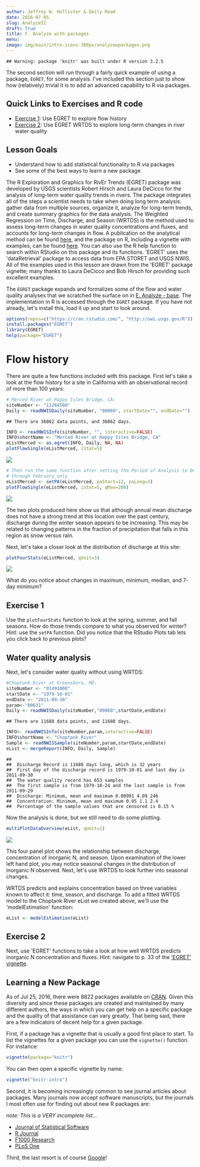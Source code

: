 ```yaml
---
author: Jeffrey W. Hollister & Emily Read
date: 2016-07-05
slug: AnalyzeII
draft: True
title: F. Analyze with packages
menu:
image: img/main/intro-icons-300px/analyzewpackages.png
---
```

    ## Warning: package 'knitr' was built under R version 3.2.5

The second section will run through a fairly quick example of using a package, `EGRET`, for some analysis. I've included this section just to show how (relatively) trivial it is to add an advanced capability to R via packages.

Quick Links to Exercises and R code
-----------------------------------

-   [Exercise 1](#exercise-1): Use EGRET to explore flow history
-   [Exercise 2](#exercise-2): Use EGRET WRTDS to explore long-term changes in river water quality

Lesson Goals
------------

-   Understand how to add statistical functionality to R via packages
-   See some of the best ways to learn a new package

The R Exploration and Graphics for RivEr Trends (EGRET) package was developed by USGS scientists Robert Hirsch and Laura DeCicco for the analysis of long-term water quality trends in rivers. The package integrates all of the steps a scientist needs to take when doing long term analysis: gather data from multiple sources, organize it, analyze for long-term trends, and create summary graphics for the data analysis. The Weighted Regression on Time, Discharge, and Season (WRTDS) is the method used to assess long-term changes in water quality concentrations and fluxes, and accounts for long-term changes in flow. A publication on the analytical method can be found [here](http://pubs.usgs.gov/tm/04/a10/pdf/tm4A10.pdf), and the package on R, including a vignette with examples, can be found [here](http://cran.r-project.org/web/packages/EGRET/index.html). You can also use the R help function to search within RStudio on this package and its functions. 'EGRET' uses the 'dataRetrieval' package to access data from EPA STORET and USGS NWIS. All of the examples used in this lesson are drawn from the 'EGRET' package vignette; many thanks to Laura DeCicco and Bob Hirsch for providing such excellent examples.

The `EGRET` package expands and formalizes some of the flow and water quality analyses that we scratched the surface on in [E. Analyze - base](E_Analyze.html). The implementation in R is accessed through the `EGRET` package. If you have not already, let's install this, load it up and start to look around.

``` r
options(repos=c("https://cran.rstudio.com/", "http://owi.usgs.gov/R"))
install.packages("EGRET")
library(EGRET)
help(package="EGRET")
```

Flow history
============

There are quite a few functions included with this package. First let's take a look at the flow history for a site in California with an observational record of more than 100 years:

``` r
# Merced River at Happy Isles Bridge, CA:
siteNumber <- "11264500"
Daily <- readNWISDaily(siteNumber, "00060", startDate="", endDate="")
```

    ## There are 36862 data points, and 36862 days.

``` r
INFO <- readNWISInfo(siteNumber, "", interactive=FALSE)
INFO$shortName <- "Merced River at Happy Isles Bridge, CA"
eListMerced <- as.egret(INFO, Daily, NA, NA)
plotFlowSingle(eListMerced, istat=5)
```

<img src='/static/AnalyzeII/flow_history_example-1.png'/>

``` r
# Then run the same function after setting the Period of Analysis to December
# through February only
eListMerced <- setPA(eListMerced, paStart=12, paLong=3)
plotFlowSingle(eListMerced, istat=5, qMax=200)
```

<img src='/static/AnalyzeII/flow_history_example-2.png'/>

The two plots produced here show us that although annual mean discharge does not have a strong trend at this location over the past century, discharge during the winter season appears to be increasing. This may be related to changing patterns in the fraction of precipitation that falls in this region as snow versus rain.

Next, let's take a closer look at the distribution of discharge at this site:

``` r
plotFourStats(eListMerced, qUnit=3)
```

<img src='/static/AnalyzeII/plotFourStats_example-1.png'/>

What do you notice about changes in maximum, minimum, median, and 7-day minimum?

Exercise 1
----------

Use the `plotFourStats` function to look at the spring, summer, and fall seasons. How do those trends compare to what you observed for winter? Hint: use the `setPA` function. Did you notice that the RStudio Plots tab lets you click back to previous plots?

Water quality analysis
----------------------

Next, let's consider water quality without using WRTDS:

``` r
#Choptank River at Greensboro, MD:
siteNumber <- "01491000"
startDate <- "1979-10-01"
endDate <- "2011-09-30"
param<-"00631"
Daily <- readNWISDaily(siteNumber,"00060",startDate,endDate)
```

    ## There are 11688 data points, and 11688 days.

``` r
INFO<- readNWISInfo(siteNumber,param,interactive=FALSE)
INFO$shortName <- "Choptank River"
Sample <- readNWISSample(siteNumber,param,startDate,endDate)
eList <- mergeReport(INFO, Daily, Sample)
```

    ## 
    ##  Discharge Record is 11688 days long, which is 32 years
    ##  First day of the discharge record is 1979-10-01 and last day is 2011-09-30
    ##  The water quality record has 653 samples
    ##  The first sample is from 1979-10-24 and the last sample is from 2011-09-29
    ##  Discharge: Minimum, mean and maximum 0.00991 4.09 246
    ##  Concentration: Minimum, mean and maximum 0.05 1.1 2.4
    ##  Percentage of the sample values that are censored is 0.15 %

Now the analysis is done, but we still need to do some plotting.

``` r
multiPlotDataOverview(eList, qUnit=1)
```

<img src='/static/AnalyzeII/Choptank_noWRTDS_plotexample-1.png'/>

This four panel plot shows the relationship between discharge, concentration of inorganic N, and season. Upon examination of the lower left hand plot, you may notice seasonal changes in the distribution of inorganic N observed. Next, let's use WRTDS to look further into seasonal changes.

WRTDS predicts and explains concentration based on three variables known to affect it: time, season, and discharge. To add a fitted WRTDS model to the Choptank River eList we created above, we'll use the 'modelEstimation' function:

``` r
eList <- modelEstimation(eList)
```

Exercise 2
----------

Next, use 'EGRET' functions to take a look at how well WRTDS predicts inorganic N concentration and fluxes. Hint: navigate to p. 33 of the ['EGRET' vignette](http://cran.r-project.org/web/packages/EGRET/vignettes/EGRET.pdf).

Learning a New Package
----------------------

As of Jul 25, 2016, there were 8822 packages available on [CRAN](http://cran.r-project.org/web/packages/). Given this diversity and since these packages are created and maintained by many different authors, the ways in which you can get help on a specific package and the quality of that assistance can vary greatly. That being said, there are a few indicators of decent help for a given package.

First, if a package has a vignette that is usually a good first place to start. To list the vignettes for a given package you can use the `vignette()` function. For instance:

``` r
vignette(package="knitr")
```

You can then open a specific vignette by name:

``` r
vignette("knitr-intro")
```

Second, it is becoming increasingly common to see journal articles about packages. Many journals now accept software manuscripts, but the journals I most often use for finding out about new R packages are:

*note: This is a VERY incomplete list...*

-   [Journal of Statistical Software](http://www.jstatsoft.org/)
-   [R Journal](http://journal.r-project.org/)
-   [F1000 Research](http://f1000research.com/search?q=R%20Package&sortingBy=&sortingOrder=&indexed=&articleTypes=SOFTWARE_TOOLS)
-   [PLoS One](http://www.plosone.org/search/simple?from=globalSimpleSearch&filterJournals=PLoSONE&query=R+Package&x=0&y=0)

Third, the last resort is of course [Google](http://www.google.com)!
